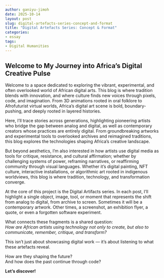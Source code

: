 ```yaml
---
author: ganiyu-jimoh
date: 2025-10-14
layout: post
slug: digital-artefacts-series-concept-and-format
title: "Digital Artefacts Series: Concept & Format"
categories:
- essay
tags:
- Digital Humanities
---
```


## Welcome to My Journey into Africa’s Digital Creative Pulse

Welcome to a space dedicated to exploring the vibrant, experimental, and often overlooked world of African digital arts. This blog is where tradition blends with innovation, and where culture finds new voices through pixels, code, and imagination. From 3D animations rooted in oral folklore to Afrofuturist virtual worlds, Africa’s digital art scene is bold, boundary-pushing, and deeply rooted in layered histories.

Here, I’ll trace stories across generations, highlighting pioneering artists who bridge the gap between analog and digital, as well as contemporary creators whose practices are entirely digital. From groundbreaking artworks and experimental tools to overlooked archives and reimagined traditions, this blog explores the technologies shaping Africa’s creative landscape.

But beyond aesthetics, I’m also interested in how artists use digital media as tools for critique, resistance, and cultural affirmation; whether by challenging systems of power, reframing narratives, or reaffirming community through visual languages. Whether it’s digital painting, NFT culture, interactive installations, or algorithmic art rooted in indigenous worldviews, this blog is where tradition, technology, and transformation converge.

At the core of this project is the Digital Artifacts series. In each post, I’ll highlight a single object, image, tool, or moment that represents the shift from analog to digital, from archive to screen. Sometimes it will be a contemporary artwork. Other times, a screenshot, an exhibition flyer, a quote, or even a forgotten software experiment.

What connects these fragments is a shared question:  
*How are African artists using technology not only to create, but also to communicate, remember, critique, and transform?*

This isn’t just about showcasing digital work — it’s about listening to what these artefacts reveal.

How are they shaping the future?  
And how does the past continue through code?

**Let’s discover!**




